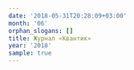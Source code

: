 ```yaml
---
date: '2018-05-31T20:28:09+03:00'
month: '06'
orphan_slogans: []
title: Журнал «Квантик»
year: '2018'
sample: true
---
```

